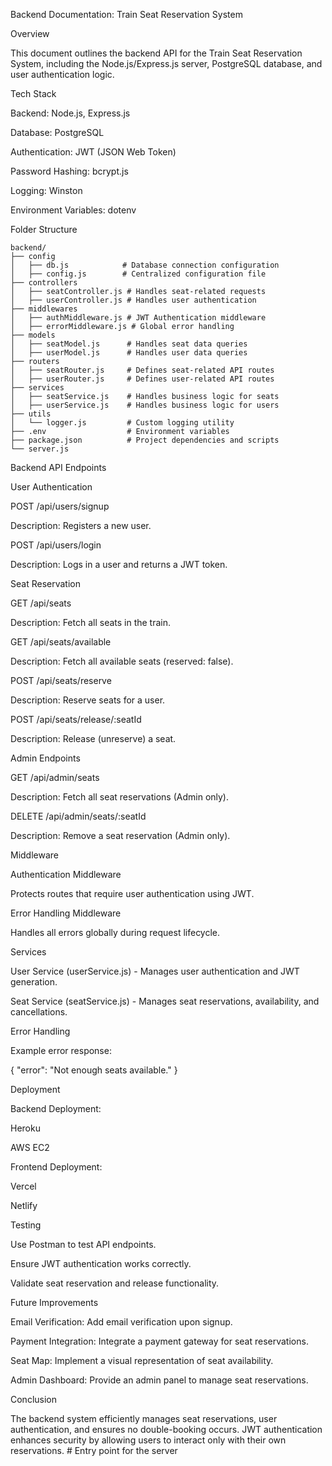
Backend Documentation: Train Seat Reservation System

Overview

This document outlines the backend API for the Train Seat Reservation System, including the Node.js/Express.js server, PostgreSQL database, and user authentication logic.

Tech Stack

Backend: Node.js, Express.js

Database: PostgreSQL

Authentication: JWT (JSON Web Token)

Password Hashing: bcrypt.js

Logging: Winston

Environment Variables: dotenv

Folder Structure

```
backend/
├── config
│   ├── db.js            # Database connection configuration
│   ├── config.js        # Centralized configuration file
├── controllers
│   ├── seatController.js # Handles seat-related requests
│   ├── userController.js # Handles user authentication
├── middlewares
│   ├── authMiddleware.js # JWT Authentication middleware
│   ├── errorMiddleware.js # Global error handling
├── models
│   ├── seatModel.js      # Handles seat data queries
│   ├── userModel.js      # Handles user data queries
├── routers
│   ├── seatRouter.js     # Defines seat-related API routes
│   ├── userRouter.js     # Defines user-related API routes
├── services
│   ├── seatService.js    # Handles business logic for seats
│   ├── userService.js    # Handles business logic for users
├── utils
│   └── logger.js         # Custom logging utility
├── .env                  # Environment variables
├── package.json          # Project dependencies and scripts
└── server.js    
```
   


Backend API Endpoints

User Authentication

POST /api/users/signup

Description: Registers a new user.

POST /api/users/login

Description: Logs in a user and returns a JWT token.

Seat Reservation

GET /api/seats

Description: Fetch all seats in the train.

GET /api/seats/available

Description: Fetch all available seats (reserved: false).

POST /api/seats/reserve

Description: Reserve seats for a user.

POST /api/seats/release/:seatId

Description: Release (unreserve) a seat.

Admin Endpoints

GET /api/admin/seats

Description: Fetch all seat reservations (Admin only).

DELETE /api/admin/seats/:seatId

Description: Remove a seat reservation (Admin only).

Middleware

Authentication Middleware

Protects routes that require user authentication using JWT.

Error Handling Middleware

Handles all errors globally during request lifecycle.

Services

User Service (userService.js) - Manages user authentication and JWT generation.

Seat Service (seatService.js) - Manages seat reservations, availability, and cancellations.

Error Handling

Example error response:

{
  "error": "Not enough seats available."
}

Deployment

Backend Deployment:

Heroku

AWS EC2

Frontend Deployment:

Vercel

Netlify

Testing

Use Postman to test API endpoints.

Ensure JWT authentication works correctly.

Validate seat reservation and release functionality.

Future Improvements

Email Verification: Add email verification upon signup.

Payment Integration: Integrate a payment gateway for seat reservations.

Seat Map: Implement a visual representation of seat availability.

Admin Dashboard: Provide an admin panel to manage seat reservations.

Conclusion

The backend system efficiently manages seat reservations, user authentication, and ensures no double-booking occurs. JWT authentication enhances security by allowing users to interact only with their own reservations.         # Entry point for the server
